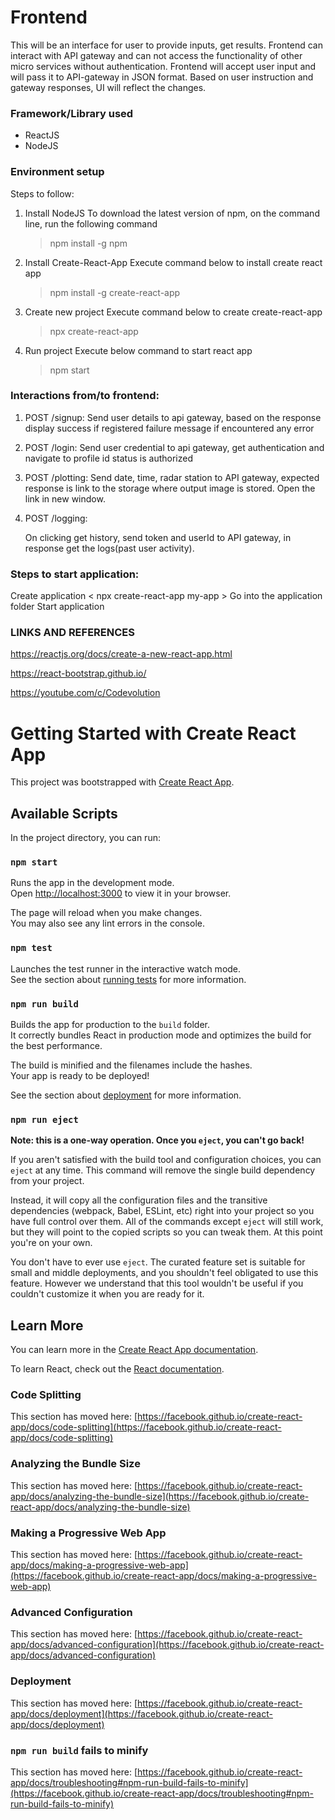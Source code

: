 # Frontend
This will be an interface for user to provide inputs, get results. Frontend can interact with API gateway and can not access the functionality of other micro services without authentication. Frontend will accept user input and will pass it to API-gateway in JSON format. Based on user instruction and gateway responses, UI will reflect the changes.

### Framework/Library used
- ReactJS
- NodeJS

### Environment setup

Steps to follow: 
1. Install NodeJS
	 To download the latest version of npm, on the command line, run the following command 
	 > npm install -g npm
	 
2. Install Create-React-App
	 Execute command below to install create react app 
	 > npm install -g create-react-app

3. Create new project
	 Execute command below to create create-react-app 
	 > npx create-react-app <project-name>

4. Run project
	 Execute below command to start react app
	 >npm start



### Interactions from/to frontend: 
1. POST /signup:
	 Send user details to api gateway, based on the response display success if registered failure message if encountered any error 
2. POST /login:
	 Send user credential to api gateway, get authentication and navigate to profile id status is authorized
3. POST /plotting:
	 Send date, time, radar station to API gateway, expected response is link to the storage where output image is stored.  Open the link in new window.  	
4. POST /logging:
	
	 On clicking get history, send token and userId to API gateway, in response get the logs(past user activity). 
    
  
### Steps to start application: 
Create application < npx create-react-app my-app >
Go into the application folder <cd my-app>
Start application <npm start>

### LINKS AND REFERENCES
https://reactjs.org/docs/create-a-new-react-app.html
	
https://react-bootstrap.github.io/ 
	
https://youtube.com/c/Codevolution 
	

  
# Getting Started with Create React App

This project was bootstrapped with [Create React App](https://github.com/facebook/create-react-app).

## Available Scripts

In the project directory, you can run:

### `npm start`

Runs the app in the development mode.\
Open [http://localhost:3000](http://localhost:3000) to view it in your browser.

The page will reload when you make changes.\
You may also see any lint errors in the console.

### `npm test`

Launches the test runner in the interactive watch mode.\
See the section about [running tests](https://facebook.github.io/create-react-app/docs/running-tests) for more information.

### `npm run build`

Builds the app for production to the `build` folder.\
It correctly bundles React in production mode and optimizes the build for the best performance.

The build is minified and the filenames include the hashes.\
Your app is ready to be deployed!

See the section about [deployment](https://facebook.github.io/create-react-app/docs/deployment) for more information.

### `npm run eject`

**Note: this is a one-way operation. Once you `eject`, you can't go back!**

If you aren't satisfied with the build tool and configuration choices, you can `eject` at any time. This command will remove the single build dependency from your project.

Instead, it will copy all the configuration files and the transitive dependencies (webpack, Babel, ESLint, etc) right into your project so you have full control over them. All of the commands except `eject` will still work, but they will point to the copied scripts so you can tweak them. At this point you're on your own.

You don't have to ever use `eject`. The curated feature set is suitable for small and middle deployments, and you shouldn't feel obligated to use this feature. However we understand that this tool wouldn't be useful if you couldn't customize it when you are ready for it.

## Learn More

You can learn more in the [Create React App documentation](https://facebook.github.io/create-react-app/docs/getting-started).

To learn React, check out the [React documentation](https://reactjs.org/).

### Code Splitting

This section has moved here: [https://facebook.github.io/create-react-app/docs/code-splitting](https://facebook.github.io/create-react-app/docs/code-splitting)

### Analyzing the Bundle Size

This section has moved here: [https://facebook.github.io/create-react-app/docs/analyzing-the-bundle-size](https://facebook.github.io/create-react-app/docs/analyzing-the-bundle-size)

### Making a Progressive Web App

This section has moved here: [https://facebook.github.io/create-react-app/docs/making-a-progressive-web-app](https://facebook.github.io/create-react-app/docs/making-a-progressive-web-app)

### Advanced Configuration

This section has moved here: [https://facebook.github.io/create-react-app/docs/advanced-configuration](https://facebook.github.io/create-react-app/docs/advanced-configuration)

### Deployment

This section has moved here: [https://facebook.github.io/create-react-app/docs/deployment](https://facebook.github.io/create-react-app/docs/deployment)

### `npm run build` fails to minify

This section has moved here: [https://facebook.github.io/create-react-app/docs/troubleshooting#npm-run-build-fails-to-minify](https://facebook.github.io/create-react-app/docs/troubleshooting#npm-run-build-fails-to-minify)

